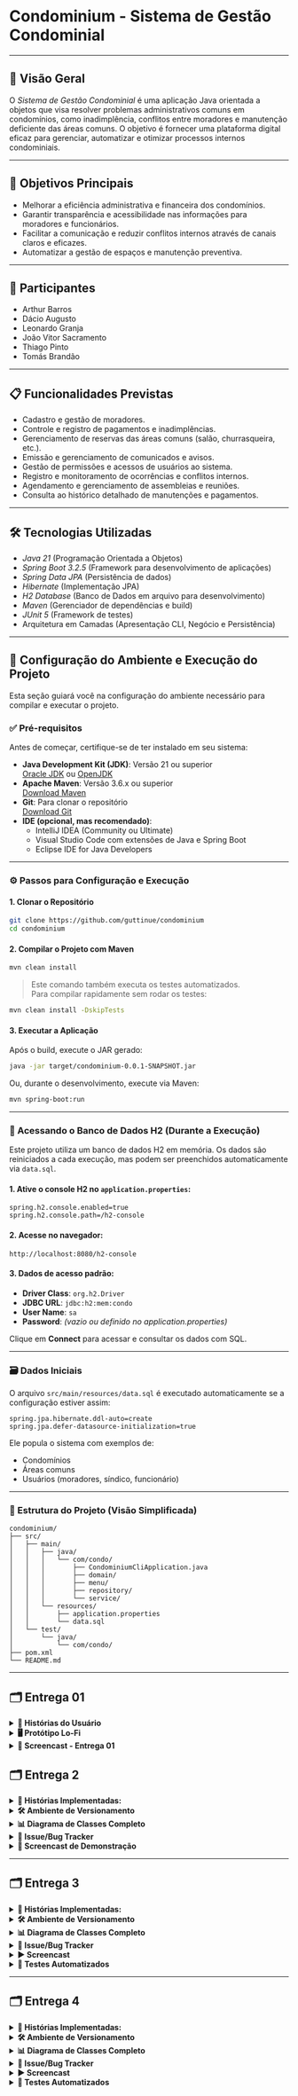 # Condominium - Sistema de Gestão Condominial

---

## 📌 Visão Geral

O *Sistema de Gestão Condominial* é uma aplicação Java orientada a objetos que visa resolver problemas administrativos comuns em condomínios, como inadimplência, conflitos entre moradores e manutenção deficiente das áreas comuns. O objetivo é fornecer uma plataforma digital eficaz para gerenciar, automatizar e otimizar processos internos condominiais.

---

## 🚀 Objetivos Principais

- Melhorar a eficiência administrativa e financeira dos condomínios.
- Garantir transparência e acessibilidade nas informações para moradores e funcionários.
- Facilitar a comunicação e reduzir conflitos internos através de canais claros e eficazes.
- Automatizar a gestão de espaços e manutenção preventiva.

---

## 👥 Participantes

- Arthur Barros
- Dácio Augusto
- Leonardo Granja  
- João Vitor Sacramento 
- Thiago Pinto  
- Tomás Brandão  
 

---

## 📋 Funcionalidades Previstas

- Cadastro e gestão de moradores.
- Controle e registro de pagamentos e inadimplências.
- Gerenciamento de reservas das áreas comuns (salão, churrasqueira, etc.).
- Emissão e gerenciamento de comunicados e avisos.
- Gestão de permissões e acessos de usuários ao sistema.
- Registro e monitoramento de ocorrências e conflitos internos.
- Agendamento e gerenciamento de assembleias e reuniões.
- Consulta ao histórico detalhado de manutenções e pagamentos.

---

## 🛠 Tecnologias Utilizadas

- *Java 21* (Programação Orientada a Objetos)
- *Spring Boot 3.2.5* (Framework para desenvolvimento de aplicações)
- *Spring Data JPA* (Persistência de dados)
- *Hibernate* (Implementação JPA)
- *H2 Database* (Banco de Dados em arquivo para desenvolvimento)
- *Maven* (Gerenciador de dependências e build)
- *JUnit 5* (Framework de testes)
- Arquitetura em Camadas (Apresentação CLI, Negócio e Persistência)

---

## 🚀 Configuração do Ambiente e Execução do Projeto

Esta seção guiará você na configuração do ambiente necessário para compilar e executar o projeto.

### ✅ Pré-requisitos

Antes de começar, certifique-se de ter instalado em seu sistema:

- **Java Development Kit (JDK)**: Versão 21 ou superior  
  [Oracle JDK](https://www.oracle.com/java/technologies/downloads/) ou [OpenJDK](https://openjdk.org/)
- **Apache Maven**: Versão 3.6.x ou superior  
  [Download Maven](https://maven.apache.org/download.cgi)
- **Git**: Para clonar o repositório  
  [Download Git](https://git-scm.com/downloads)
- **IDE (opcional, mas recomendado)**:
  - IntelliJ IDEA (Community ou Ultimate)
  - Visual Studio Code com extensões de Java e Spring Boot
  - Eclipse IDE for Java Developers

---

### ⚙️ Passos para Configuração e Execução

#### 1. Clonar o Repositório

```bash
git clone https://github.com/guttinue/condominium
cd condominium
```

#### 2. Compilar o Projeto com Maven

```bash
mvn clean install
```

> Este comando também executa os testes automatizados.  
> Para compilar rapidamente sem rodar os testes:

```bash
mvn clean install -DskipTests
```

#### 3. Executar a Aplicação

Após o build, execute o JAR gerado:

```bash
java -jar target/condominium-0.0.1-SNAPSHOT.jar
```

Ou, durante o desenvolvimento, execute via Maven:

```bash
mvn spring-boot:run
```

---

### 🧪 Acessando o Banco de Dados H2 (Durante a Execução)

Este projeto utiliza um banco de dados H2 em memória. Os dados são reiniciados a cada execução, mas podem ser preenchidos automaticamente via `data.sql`.

#### 1. Ative o console H2 no `application.properties`:

```properties
spring.h2.console.enabled=true
spring.h2.console.path=/h2-console
```

#### 2. Acesse no navegador:

```
http://localhost:8080/h2-console
```

#### 3. Dados de acesso padrão:

- **Driver Class**: `org.h2.Driver`
- **JDBC URL**: `jdbc:h2:mem:condo`
- **User Name**: `sa`
- **Password**: *(vazio ou definido no application.properties)*

Clique em **Connect** para acessar e consultar os dados com SQL.

---

### 🗃️ Dados Iniciais

O arquivo `src/main/resources/data.sql` é executado automaticamente se a configuração estiver assim:

```properties
spring.jpa.hibernate.ddl-auto=create
spring.jpa.defer-datasource-initialization=true
```

Ele popula o sistema com exemplos de:
- Condomínios
- Áreas comuns
- Usuários (moradores, síndico, funcionário)

---

### 📂 Estrutura do Projeto (Visão Simplificada)

```
condominium/
├── src/
│   ├── main/
│   │   ├── java/
│   │   │   └── com/condo/
│   │   │       ├── CondominiumCliApplication.java
│   │   │       ├── domain/
│   │   │       ├── menu/
│   │   │       ├── repository/
│   │   │       └── service/
│   │   └── resources/
│   │       ├── application.properties
│   │       └── data.sql
│   └── test/
│       └── java/
│           └── com/condo/
├── pom.xml
└── README.md
```

---
## 🗂 Entrega 01

<details>
<summary><b>📌 Histórias do Usuário</b></summary>

<br>

| Nº | Perfil                    | História                                     |
|----|---------------------------|----------------------------------------------|
| 1  | Morador                   | Cadastro/Login                               |
| 2  | Morador                   | Reserva de áreas comuns                      |
| 3  | Morador                   | Registro de problemas de manutenção          |
| 4  | Funcionário Administrativo| Cadastro de novos moradores                  |
| 5  | Funcionário Administrativo| Registrar pagamentos das taxas               |
| 6  | Síndico                   | Envio de avisos e comunicados oficiais       |
| 7  | Síndico                   | Agendamento e registro de assembleias        |
| 8  | Morador                   | Consulta histórico financeiro                |

🔗 [Clique aqui para acessar as histórias e seus critérios de aceitação](https://docs.google.com/document/d/1cEao7RFi_IAkyKRBPETrI6R5NwgSLFkRdxgUmrukpas/edit?usp=sharing)

</details>

<details>
<summary><b>🖥 Protótipo Lo-Fi</b></summary>

<br>

📁 *Protótipos iniciais Lo-Fi das principais telas*  
🔗 [Clique aqui para visualizar os protótipos](https://drive.google.com/file/d/1izdiABJx6wsdaE88PcFmbcOxtpXIwX8a/view?usp=sharing)

*Telas prototipadas:*
- Tela de Login  
- Tela Inicial (Dashboard do Morador)  
- Cadastro de Morador  
- Registro de Pagamentos  
- Tela de Reservas das Áreas Comuns  
- Tela de Registro de Manutenção  
- Avisos e Comunicados (Síndico/Admin)  

</details>

<details>
<summary><b>🎥 Screencast - Entrega 01</b></summary>

<br>

▶ *Demonstração das funcionalidades entregues nesta etapa*  
🔗 [Clique aqui para assistir o Screencast](https://youtu.be/sXgaN3N0s4o)

*Conteúdo abordado no Screencast:*
- Apresentação das Histórias do Usuário  
- Explicação rápida dos protótipos Lo-Fi  
- Apresentação dos próximos passos do projeto  

</details>

## 🗂 Entrega 2

<details>
<summary><b>📖 Histórias Implementadas:</b></summary>

- *Cadastro de Moradores e Dependentes* (com persistência em memória)
- *Reserva de Áreas Comuns* (com persistência em memória)
</details>

<details>
<summary><b>🛠 Ambiente de Versionamento</b></summary>

- Ambiente versionado no GitHub com commits frequentes (mínimo semanal).

🔗 [Acesse o histórico de commits aqui](https://github.com/guttinue/condominium/commits/main)
</details>


<details>
<summary><b>📊 Diagrama de Classes Completo</b></summary>

- [Clique aqui para visualizar o Diagrama de Classes em Alta Resolução](./entregas/diagrama_de_classes.png)
</details>

<details>
<summary><b>🐞 Issue/Bug Tracker</b></summary>

⚒ Utilizamos o ClickUp como ferramenta de gerenciamento de Bugs e Tarefas

- [Visualizar o Issue Tracker atualizado aqui](./entregas/issue_tracker.png)
</details>

<details>
<summary><b>🎥 Screencast de Demonstração</b></summary>

▶ Assista o Screencast no YouTube mostrando o uso do sistema implementado nesta entrega:

🔗 [Clique aqui para assistir](https://youtu.be/sGfDrOjskvE)
</details>

---

## 🗂 Entrega 3

<details>
<summary><b>📖 Histórias Implementadas:</b></summary>

- *Reportar problemas de manutenção* 
- *Agendar assembleias e reuniões* 
</details>

<details>
<summary><b>🛠 Ambiente de Versionamento</b></summary>

- Ambiente versionado no GitHub com commits frequentes (mínimo semanal).

🔗 [Acesse o histórico de commits aqui](https://github.com/guttinue/condominium/commits/main)
</details>


<details>
<summary><b>📊 Diagrama de Classes Completo</b></summary>
 
🔗 [Clique aqui para visualizar o Diagrama de Classes em Alta Resolução](./entregas/diagrama_de_classes_new.drawio.png)
</details>

<details>
<summary><b>🐞 Issue/Bug Tracker</b></summary>

⚒ [Clique aqui para visualizar o Issue Tracker atualizado aqui](https://github.com/guttinue/condominium/issues)
</details>

<details>
<summary><b>▶ Screencast</b></summary>

▶ Assista o Screencast no YouTube mostrando o uso do sistema implementado nesta entrega:

🔗 [Clique aqui para assistir](https://www.youtube.com/watch?v=xYrWPnL8QkA)
</details>

<details>
<summary><b>📝 Testes Automatizados</b></summary>


📝 Assista ao vídeo de testes automzatizados no nosso sistema utilizando o Maven

🔗 [Clique aqui para assistir](https://www.youtube.com/watch?v=mtcnFiv77g8)
</details>

---

## 🗂 Entrega 4

<details>
<summary><b>📖 Histórias Implementadas:</b></summary>

- *Registro de visistantes no condomínio* 
- *Cadastro de veículos de moradores*
- *Registro de pagamentos das taxas condominiais*

🔗 [Clique aqui para vizualizar as historias no formato BDD](https://docs.google.com/document/d/1atD3BnABAXsUcRFY7HiJjJL5QWME2WjqwFCLNFSzlHs/edit?usp=sharing)
</details>

<details>
<summary><b>🛠 Ambiente de Versionamento</b></summary>

- Ambiente versionado no GitHub com commits frequentes (mínimo semanal).

🔗 [Acesse o histórico de commits aqui](https://github.com/guttinue/condominium/commits/main)
</details>


<details>
<summary><b>📊 Diagrama de Classes Completo</b></summary>

- [Clique aqui para visualizar o Diagrama de Classes em Alta Resolução](./entregas/diagramaAtualizado.png)
</details>

<details>
<summary><b>🐞 Issue/Bug Tracker</b></summary>
 
⚒ [Clique aqui para visualizar o Issue Tracker atualizado aqui](https://github.com/guttinue/condominium/issues)

</details>

<details>
<summary><b>▶ Screencast</b></summary>

▶ Assista o Screencast no YouTube mostrando o uso do sistema implementado nesta entrega:

🔗 [Clique aqui para assistir]()
</details>

<details>
<summary><b>📝 Testes Automatizados</b></summary>




📝 Assista ao vídeo de testes automzatizados no nosso sistema utilizando o Maven

🔗 [Clique aqui para assistir]()
</details>
